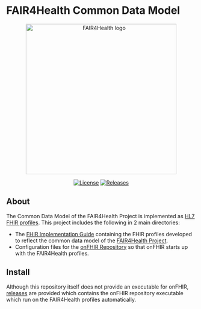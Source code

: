 # FAIR4Health Common Data Model

<p align="center">
  <a href="https://www.fair4health.eu" target="_blank"><img width="400" src="https://www.fair4health.eu/images/logo.png" alt="FAIR4Health logo"></a>
</p>

<p align="center">
  <a href="https://github.com/fair4health/common-data-model"><img src="https://img.shields.io/github/license/fair4health/common-data-model" alt="License"></a>
  <a href="https://github.com/fair4health/common-data-model/releases"><img src="https://img.shields.io/github/v/release/fair4health/common-data-model" alt="Releases"></a>
</p>

## About

The Common Data Model of the FAIR4Health Project is implemented as [HL7 FHIR profiles](https://www.hl7.org/fhir/profiling.html). This project includes the following in 2 main directories:
 * The [FHIR Implementation Guide](https://www.hl7.org/fhir/implementationguide.html) containing the FHIR profiles developed to reflect the common data model of the [FAIR4Health Project](https://www.fair4health.eu/).
 * Configuration files for the [onFHIR Repository](https://onfhir.io/) so that onFHIR starts up with the FAIR4Health profiles.

## Install

Although this repository itself does not provide an executable for onFHIR, [releases](https://github.com/fair4health/common-data-model/releases) are provided which contains the onFHIR repository executable which run on the FAIR4Health profiles automatically.